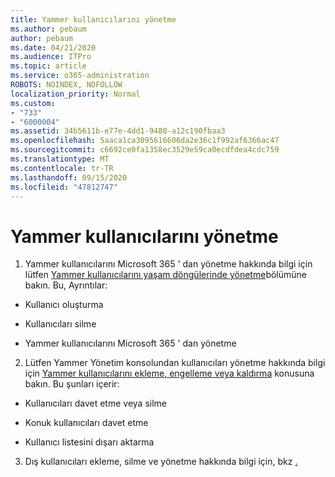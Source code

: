 ```yaml
---
title: Yammer kullanıcılarını yönetme
ms.author: pebaum
author: pebaum
ms.date: 04/21/2020
ms.audience: ITPro
ms.topic: article
ms.service: o365-administration
ROBOTS: NOINDEX, NOFOLLOW
localization_priority: Normal
ms.custom:
- "733"
- "6000004"
ms.assetid: 34b5611b-e77e-4dd1-9480-a12c190fbaa3
ms.openlocfilehash: 5aaca1ca3095616606da2e36c1f992af6366ac47
ms.sourcegitcommit: c6692ce0fa1358ec3529e59ca0ecdfdea4cdc759
ms.translationtype: MT
ms.contentlocale: tr-TR
ms.lasthandoff: 09/15/2020
ms.locfileid: "47812747"
---
```

# <a name="managing-yammer-users"></a>Yammer kullanıcılarını yönetme

1. Yammer kullanıcılarını Microsoft 365 ' dan yönetme hakkında bilgi için lütfen [Yammer kullanıcılarını yaşam döngülerinde yönetme](https://docs.microsoft.com/yammer/manage-yammer-users/manage-users-across-their-lifecycle)bölümüne bakın. Bu, Ayrıntılar:

  - Kullanıcı oluşturma

  - Kullanıcıları silme

  - Yammer kullanıcılarını Microsoft 365 ' dan yönetme

2. Lütfen Yammer Yönetim konsolundan kullanıcıları yönetme hakkında bilgi için [Yammer kullanıcılarını ekleme, engelleme veya kaldırma](https://alchemyportal.azurewebsites.net/Rule/ManageYammer%20users%20across%20their%20lifecycle%20from%20Office%20365) konusuna bakın. Bu şunları içerir:

  - Kullanıcıları davet etme veya silme

  - Konuk kullanıcıları davet etme

  - Kullanıcı listesini dışarı aktarma

3. Dış kullanıcıları ekleme, silme ve yönetme hakkında bilgi için, bkz [.](https://docs.microsoft.com/yammer/work-with-external-users/add-external-participants)
